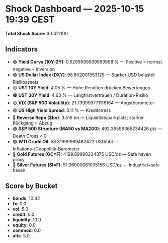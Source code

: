 # Shock Dashboard — 2025-10-15 19:39 CEST
**Total Shock Score:** 30.42/100

## Indicators
- 🟢 **Yield Curve (10Y-2Y)**: 0.5299999999999998 % — Positive = normal, negative = inversion
- 🟢 **US Dollar Index (DXY)**: 98.802001953125  — Starker USD belastet Risikoassets
- 🟡 **UST 10Y Yield**: 4.05 % — Hohe Renditen drücken Bewertungen
- 🟠 **UST 30Y Yield**: 4.63 % — Langfristvertrauen / Duration-Risiko
- 🟡 **VIX (S&P 500 Volatility)**: 21.739999771118164  — Angstbarometer
- 🟢 **US High Yield Spread**: 3.11 % — Kreditstress
- 🔴 **Reverse Repo ($bn)**: 3.516 bn — Liquiditätsparkplatz; starker Rückgang = Abzug
- 🟢 **S&P 500 Structure (MA50 vs MA200)**: 492.39599365234426 pts — Death Cross < 0
- 🟢 **WTI Crude Oil**: 58.31999969482422 USD/bbl — Inflations-/Geopolitik-Barometer
- 🔴 **Gold Futures (GC=F)**: 4199.89990234375 USD/oz — Safe haven proxy
- 🔴 **Silver Futures (SI=F)**: 51.36000061035156 USD/oz — Industrial+safe haven

## Score by Bucket
- **bonds**: 10.42
- **fx**: 0.0
- **vol**: 5.0
- **credit**: 0.0
- **liquidity**: 10.0
- **equity**: 0.0
- **commod**: 0.0
- **alts**: 5.0